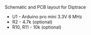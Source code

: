 Schematic and PCB layout for Diptrace

- U1 - Arduino pro mini 3.3V 8 MHz
- R2 - 4.7k (optional)
- R10, R11 - 10k (optional)
